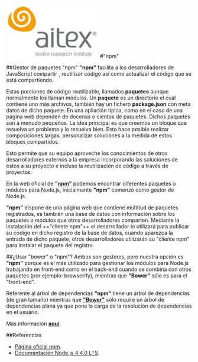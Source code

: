 ![logo_aitex.png](images/logo_aitex_min.png "Logotipo de Aitex")
#"npm"  

##Gestor de paquetes "npm"
**"npm"** facilita a los desarrolladores de JavaScript compartir , reutilizar código así como actualizar el código que se está compartiendo.  

Estas porciones de código reutilizable, llamados **paquetes** aunque  normalmente los llaman módulos. Un **paquete** es un directorio el cual contiene uno más archivos, también hay un fichero **package.json** con meta datos de dicho paquete. En una apliación típica, como en el caso de una página web dependen de docenas o cientos de paquetes. Dichos paquetes son a menudo pequeños. La idea principal es que creemos un bloque que resuelva un problema y lo resuelva bien. Esto hace posible realizar composiciones largas, personalizar soluciones a la medida de estos bloques compartidos.   

Esto permite que su equipo aproveche los conocimientos de otros desarrolladores externos a la empresa incorporando las soluciones de estos a su proyecto e incluso la reutilización de código a través de proyectos.  

En la web oficial de **"[npm]"** podemos encontrar diferentes paquetes o módulos para Node.js, inicialmente **"npm"** comenzó como gestor de Node.js.  

**"npm"** dispone de una página web que contiene multitud de paquetes registrados, es también una base de datos con información sobre los paquetes o módulos que otros desarrolladores comparten. Mediante la instalación del ++"cliente npm"++ el desarrollador lo utilizará para publicar su código en dicho registro de la base de datos, cuando aparezca la entrada de dicho paquete, otros desarrolladores utilizarán su "cliente npm" para instalar el paquete del registro. 

##¿Usar "bower" o "npm"?
Ambos son gestores, pero nuestra opción es **"npm"** porque es el más utilizado para gestionar los módulos para Node.js trabajando en front-end como en el back-end cuando se combina con otros paquetes (por ejemplo: browserify), mientras que **"Bower"** sólo es para el "front-end". 

Referente al árbol de dependencias **"npm"** tiene un árbol de dependencias (de gran tamaño) mientras que **["Bower"][webBower]** sólo require un árbol de dependencias plana ya que pone la carga de la resolución de dependencias en el usuario.  

Más información **[aquí][bowerVSnpm]**.

##Referencias
+ [Página oficial npm](https://docs.npmjs.com/getting-started/what-is-npm).
+ [Documentación Node.js 4.4.0 LTS](https://nodejs.org/dist/latest-v4.x/docs/api/).

<!--  Referencias y enlaces a las fuentes -->
[webNode]:https://nodejs.org/en/
[versatilidad]:http://www.nodehispano.com/2011/11/que-es-node-js-nodejs/
[npm]:https://www.npmjs.com/
[bowerVSnpm]:http://stackoverflow.com/questions/18641899/what-is-the-difference-between-bower-and-npm
[webBower]:https://www.npmjs.com/package/bower